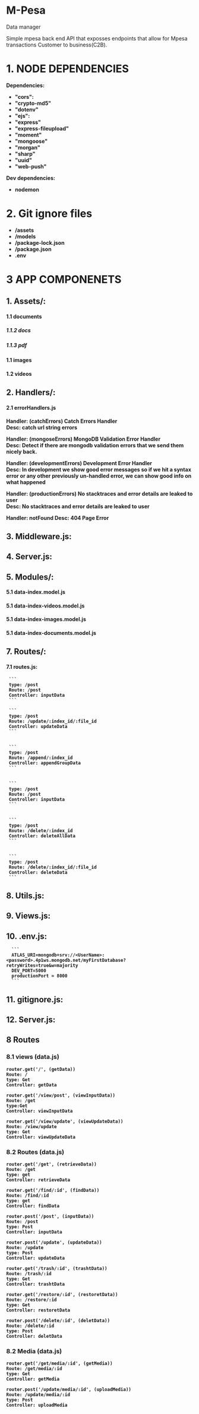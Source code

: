 # M-Pesa
Data manager

<p>
    Simple mpesa back end API that exposses endpoints that allow for Mpesa transactions Customer to business(C2B).
</p>


# 1. NODE DEPENDENCIES 
<p>

<b>Dependencies:<b>

+ "cors":
+ "crypto-md5"
+ "dotenv"
+ "ejs":
+ "express"
+ "express-fileupload"
+ "moment"
+ "mongoose"
+ "morgan"
+ "sharp"
+ "uuid"
+ "web-push"

<b>Dev dependencies:<b> 

+ nodemon

</p>

# 2. Git ignore files 
+ /assets
+ /models
+ /package-lock.json
+ /package.json
+ .env





# 3 APP COMPONENETS 

## 1. Assets/:
#### 1.1 documents 
##### 1.1.2 docs 
##### 1.1.3 pdf 
   
#### 1.1 images
#### 1.2 videos
    
## 2. Handlers/:
#### 2.1 errorHandlers.js
    
Handler:  (catchErrors) Catch Errors Handler <br>
Desc:  catch url string errors
    
Handler: (mongoseErrors) MongoDB Validation Error Handler <br>
Desc:  Detect if there are mongodb validation errors that we send them nicely back.
    
Handler:  (developmentErrors) Development Error Handler <br>
Desc:  In development we show good error messages so if we hit a syntax error or any other previously un-handled error, we can show good info on what happened

Handler:  (productionErrors) No stacktraces and error details are leaked to user <br>
Desc:  No stacktraces and error details are leaked to user

Handler:  notFound
Desc:   404 Page Error
    
    
## 3. Middleware.js:
    
## 4. Server.js:
    
## 5. Modules/: 
#### 5.1 data-index.model.js
#### 5.1 data-index-videos.model.js
#### 5.1 data-index-images.model.js
#### 5.1 data-index-documents.model.js
   
## 7. Routes/:
#### 7.1 routes.js:
    
     ```
     type: /post
     Route: /post
     Controller: inputData
     ```
    
     ```
     type: /post
     Route: /update/:index_id/:file_id
     Controller: updateData
     ```
    
    
     ```
     type: /post
     Route: /append/:index_id
     Controller: appendGroupData
     ```
    
    
     ```
     type: /post
     Route: /post
     Controller: inputData
     ```
    
    
     ```
     type: /post
     Route: /delete/:index_id
     Controller: deleteAllData
     ```
    
    
     ```
     type: /post
     Route: /delete/:index_id/:file_id
     Controller: deleteData
     ```
    
## 8. Utils.js:
## 9. Views.js:
## 10. .env.js:

      ```
      ATLAS_URI=mongodb+srv://<UserName>:<password>.4p1ws.mongodb.net/myFirstDatabase?retryWrites=true&w=majority
      DEV_PORT=5000
      productionPort = 8000
      ```
      
      
## 11. gitignore.js:
## 12. Server.js:

## 8 Routes

### 8.1 views (data.js) 
```
router.get('/', (getData))
Route: /
type: Get
Controller: getData
```
```
router.get('/view/post', (viewInputData))
Route: /get
type:Get
Controller: viewInputData
``` 
```
router.get('/view/update', (viewUpdateData))
Route: /view/update
type: Get
Controller: viewUpdateData
``` 

### 8.2 Routes (data.js)
```
router.get('/get', (retrieveData))
Route: /get
type: get
Controller: retrieveData
```
```
router.get('/find/:id', (findData))
Route: /find/:id
type: get
Controller: findData
```
```
router.post('/post', (inputData))
Route: /post
type: Post
Controller: inputData
```
```
router.post('/update', (updateData))
Route: /update
type: Post
Controller: updateData
```
```
router.get('/trash/:id', (trashtData))
Route: /trash/:id
type: Get
Controller: trashtData
```
```
router.get('/restore/:id', (restoretData))
Route: /restore/:id
type: Get
Controller: restoretData
```
```
router.post('/delete/:id', (deletData))
Route: /delete/:id
type: Post
Controller: deletData
```
### 8.2 Media (data.js)
```
router.get('/get/media/:id', (getMedia)) 
Route: /get/media/:id
type: Get
Controller: getMedia
```
```
router.post('/update/media/:id', (uploadMedia))
Route: /update/media/:id
type: Post
Controller: uploadMedia
```






